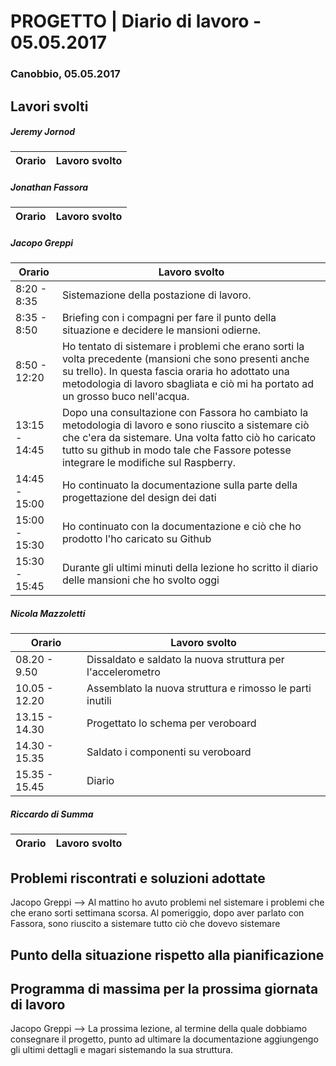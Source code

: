 

# PROGETTO | Diario di lavoro - 05.05.2017

### Canobbio, 05.05.2017

## Lavori svolti
##### Jeremy Jornod

|Orario        |Lavoro svolto                 |
|--------------|------------------------------|


##### Jonathan Fassora
|Orario        |Lavoro svolto                 |
|--------------|------------------------------|


##### Jacopo Greppi
|Orario        |Lavoro svolto                                     |
|--------------|--------------------------------------------------|
|8:20 - 8:35   |Sistemazione della postazione di lavoro.|
|8:35 - 8:50   |Briefing con i compagni per fare il punto della situazione e decidere le mansioni odierne.|
|8:50 - 12:20  |Ho tentato di sistemare i problemi che erano sorti la volta precedente (mansioni che sono presenti anche su trello). In questa fascia oraria ho adottato una metodologia di lavoro sbagliata e ciò mi ha portato ad un grosso buco nell'acqua.|
|13:15 - 14:45 |Dopo una consultazione con Fassora ho cambiato la metodologia di lavoro e sono riuscito a sistemare ciò che c'era da sistemare. Una volta fatto ciò ho caricato tutto su github in modo tale che Fassore potesse integrare le modifiche sul Raspberry.|
|14:45 - 15:00 |Ho continuato la documentazione sulla parte della progettazione del design dei dati|
|15:00 - 15:30 |Ho continuato con la documentazione e ciò che ho prodotto l'ho caricato su Github|
|15:30 - 15:45 |Durante gli ultimi minuti della lezione ho scritto il diario delle mansioni che ho svolto oggi|

##### Nicola Mazzoletti
|Orario        |Lavoro svolto                 |
|--------------|------------------------------|
|08.20 -  9.50| Dissaldato e saldato la nuova struttura per l'accelerometro
|10.05 - 12.20|Assemblato la nuova struttura e rimosso le parti inutili|
|13.15 - 14.30 |Progettato lo schema per veroboard|
|14.30 - 15.35|Saldato i componenti su veroboard| 
|15.35 - 15.45|Diario| 


##### Riccardo di Summa
|Orario        |Lavoro svolto                 |
|--------------|------------------------------|



##  Problemi riscontrati e soluzioni adottate
Jacopo Greppi --> Al mattino ho avuto problemi nel sistemare i problemi che che erano sorti settimana scorsa. Al pomeriggio, dopo aver parlato con Fassora, sono riuscito a sistemare tutto ciò che dovevo sistemare


##  Punto della situazione rispetto alla pianificazione


## Programma di massima per la prossima giornata di lavoro
Jacopo Greppi --> La prossima lezione, al termine della quale dobbiamo consegnare il progetto, punto ad ultimare la documentazione aggiungengo gli ultimi dettagli e magari sistemando la sua struttura. 



